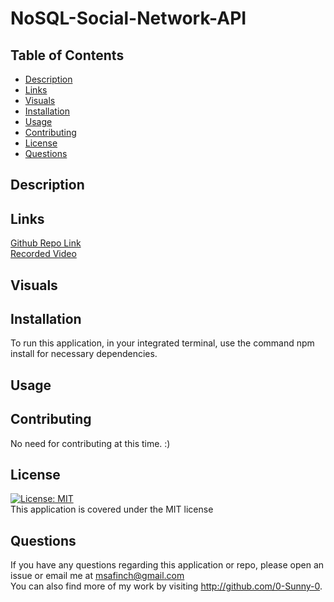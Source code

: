 # NoSQL-Social-Network-API

## Table of Contents

- [Description](#description)<br>
- [Links](#links)<br>
- [Visuals](#visuals)<br>
- [Installation](#Installation)<br>
- [Usage](#Usage)<br>
- [Contributing](#Contributing)<br>
- [License](#license)<br>
- [Questions](#Questions)<br>

## Description

## Links

<a href="https://github.com/0-Sunny-0/NoSQL-Social-Network-API">Github Repo Link</a><br>
<a href="">Recorded Video</a><br>

## Visuals

## Installation

To run this application, in your integrated terminal, use the command npm install for necessary dependencies. 

## Usage


## Contributing

No need for contributing at this time. :)

## License

[![License: MIT](https://img.shields.io/badge/License-MIT-yellow.svg)](https://opensource.org/licenses/MIT)<br>
This application is covered under the MIT license

## Questions

If you have any questions regarding this application or repo, please open an issue or email me at msafinch@gmail.com<br>
You can also find more of my work by visiting http://github.com/0-Sunny-0. 